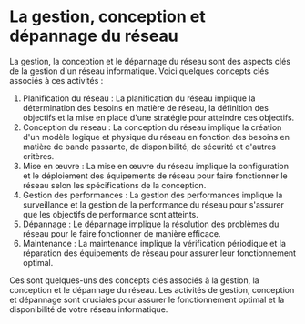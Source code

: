 # La gestion, conception et dépannage du réseau

La gestion, la conception et le dépannage du réseau sont des aspects clés de la gestion d'un réseau informatique. Voici quelques concepts clés associés à ces activités :

1. Planification du réseau : La planification du réseau implique la détermination des besoins en matière de réseau, la définition des objectifs et la mise en place d'une stratégie pour atteindre ces objectifs.
2. Conception du réseau : La conception du réseau implique la création d'un modèle logique et physique du réseau en fonction des besoins en matière de bande passante, de disponibilité, de sécurité et d'autres critères.
3. Mise en œuvre : La mise en œuvre du réseau implique la configuration et le déploiement des équipements de réseau pour faire fonctionner le réseau selon les spécifications de la conception.
4. Gestion des performances : La gestion des performances implique la surveillance et la gestion de la performance du réseau pour s'assurer que les objectifs de performance sont atteints.
5. Dépannage : Le dépannage implique la résolution des problèmes du réseau pour le faire fonctionner de manière efficace.
6. Maintenance : La maintenance implique la vérification périodique et la réparation des équipements de réseau pour assurer leur fonctionnement optimal.

Ces sont quelques-uns des concepts clés associés à la gestion, la conception et le dépannage du réseau. Les activités de gestion, conception et dépannage sont cruciales pour assurer le fonctionnement optimal et la disponibilité de votre réseau informatique.
